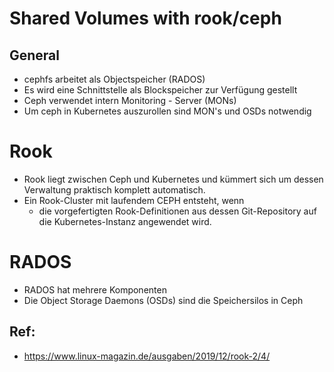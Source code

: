 # Shared Volumes with rook/ceph

## General

  * cephfs arbeitet als Objectspeicher (RADOS)
  * Es wird eine Schnittstelle als Blockspeicher zur Verfügung gestellt
  * Ceph verwendet intern Monitoring - Server (MONs)
  * Um ceph in Kubernetes auszurollen sind MON's und OSDs notwendig

# Rook

  * Rook liegt zwischen Ceph und Kubernetes und kümmert sich um dessen Verwaltung praktisch komplett automatisch.
  * Ein Rook-Cluster mit laufendem CEPH entsteht, wenn
    * die vorgefertigten Rook-Definitionen aus dessen Git-Repository auf die Kubernetes-Instanz angewendet wird.
   
# RADOS

  * RADOS hat mehrere Komponenten 
  * Die Object Storage Daemons (OSDs) sind die Speichersilos in Ceph

## Ref: 

  * https://www.linux-magazin.de/ausgaben/2019/12/rook-2/4/
